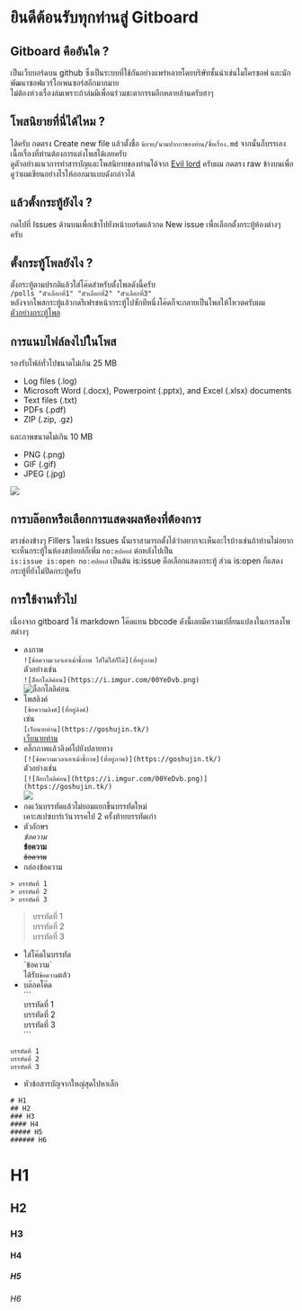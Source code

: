 # ยินดีต้อนรับทุกท่านสู่ Gitboard
## Gitboard คืออันใด ?
เป็นเว็บบอร์ดบน github ซึ่งเป็นระบบที่ใช้กันอย่างแพร่หลายโดยบริษัทชั้นนำเช่นไมโครซอฟ และนักพัฒนาซอฟแวร์โอเพนซอร์สอีกมากมาย  
ไม่ต้องห่วงเรื่องล่มเพราะถ้าล่มมีเพื่อนร่วมชะตากรรมอีกหลายล้านครับฮาๆ

## โพสนิยายที่นี่ได้ไหม ?
ได้ครับ กดตรง Create new file แล้วตั้งชื่อ `นิยาย/นามปากกาของท่าน/ชื่อเรื่อง.md` จากนั้นก็บรรเลงเนื้อเรื่องที่ท่านต้องการแต่งโพสได้เลยครับ  
ดูตัวอย่างแนวการทำสารบัญและโพสนิยายของท่านได้จาก [Evil lord](/นิยาย/Richter03/Evil%20lord.md) ครับผม กดตรง raw ข้างบนเพื่อดูว่าผมเขียนอย่างไรให้ออกมาแบบดังกล่าวได้

## แล้วตั้งกระทู้ยังไง ?
กดไปที่ Issues ด้านบนเพื่อเข้าไปยังหน้าบอร์ดแล้วกด New issue เพื่อเลือกตั้งกระทู้ห้องต่างๆ ครับ

## ตั้งกระทู้โพลยังไง ?
ตั้งกระทู้ตามปรกติแล้วใส่โค๊ดสำหรับตั้งโพลดังนี้ครับ  
`/polls "ตัวเลือกที่1" "ตัวเลือกที่2" "ตัวเลือกที่3"`  
หลังจากโพสกระทู้แล้วกดรีเฟรชหน้ากระทู้ไปซักทีหนึ่งโค๊ดก็จะกลายเป็นโพลให้โหวตครับผม  
[ตัวอย่างกระทู้โพล](https://github.com/Richter03/gitboard/issues/10)

## การแนบไฟล์ลงไปในโพส
รองรับไฟล์ทั่วไปขนาดไม่เกิน 25 MB  
- Log files (.log)
- Microsoft Word (.docx), Powerpoint (.pptx), and Excel (.xlsx) documents
- Text files (.txt)
- PDFs (.pdf)
- ZIP (.zip, .gz)

และภาพขนาดไม่เกิน 10 MB  
- PNG (.png)
- GIF (.gif)
- JPEG (.jpg)

![](https://help.github.com/assets/images/help/pull_requests/dragging_images.gif)

## การบล๊อกหรือเลือกการแสดงผลห้องที่ต้องการ
ตรงช่องข้างๆ Fillers ในหน้า Issues นั้นเราสามารถตั้งได้ว่าอยากจะเห็นอะไรบ้างเช่นถ้าท่านไม่อยากจะเห็นกระทู้ในห้องสปอยล์ก็เพิ่ม `no:สปอยล์` ต่อหลังไปเป็น  
`is:issue is:open no:สปอยล์` เป็นต้น is:issue คือเลือกแสดงกระทู้ ส่วน is:open ก็แสดงกระทู้ที่ยังไม่ปิดกระทู้ครับ  

## การใช้งานทั่วไป
เนื่องจาก gitboard ใช้ markdown โค๊ดแทน bbcode ดังนี้เลยมีความเปลี่ยนแปลงในการลงโพสต่างๆ

- ลงภาพ  
`![ข้อความเวลาเอาเม้าชี้ภาพ ใส่ไม่ใส่ก็ได้](ที่อยู่ภาพ)`  
ตัวอย่างเช่น  
`![ล็อกโลลิค่อน](https://i.imgur.com/00YeDvb.png)`  
![ล็อกโลลิค่อน](https://i.imgur.com/00YeDvb.png)
- โพสลิงค์  
`[ข้อความลิงค์](ที่อยู่ลิงค์)`  
เช่น  
`[เว็บนายท่าน](https://goshujin.tk/)`  
[เว็บนายท่าน](https://goshujin.tk/)
- คลิ๊กภาพแล้วลิงค์ไปยังปลายทาง  
`[![ข้อความเวลาเอาเม้าชี้ภาพ](ที่อยู่ภาพ)](https://goshujin.tk/)`  
ตัวอย่างเช่น  
`[![ล็อกโลลิค่อน](https://i.imgur.com/00YeDvb.png)](https://goshujin.tk/)`  
[![](https://i.imgur.com/00YeDvb.png)](https://goshujin.tk/)
- กดเว้นบรรทัดแล้วไม่ยอมแยกขึ้นบรรทัดใหม่  
เคาะสเปซบาร์เว้นวรรคไป 2 ครั้งท้ายบรรทัดเก่า
- ตัวอักษร  
*ข้อความ*  
**ข้อความ**  
~~ข้อความ~~  
- กล่องข้อความ
```
> บรรทัดที่ 1  
> บรรทัดที่ 2  
> บรรทัดที่ 3  
```
> บรรทัดที่ 1  
> บรรทัดที่ 2  
> บรรทัดที่ 3  
- ใส่โค๊ดในบรรทัด  
\`ข้อความ\`  
ได้รับ`ข้อความ`แล้ว
- บล๊อคโค๊ด  
\`\`\`  
บรรทัดที่ 1  
บรรทัดที่ 2  
บรรทัดที่ 3  
\`\`\`  
```
บรรทัดที่ 1  
บรรทัดที่ 2  
บรรทัดที่ 3  
```
- หัวข้อสารบัญจากใหญ่สุดไปหาเล็ก
```
# H1
## H2
### H3
#### H4
##### H5
###### H6
```
# H1
## H2
### H3
#### H4
##### H5
###### H6
